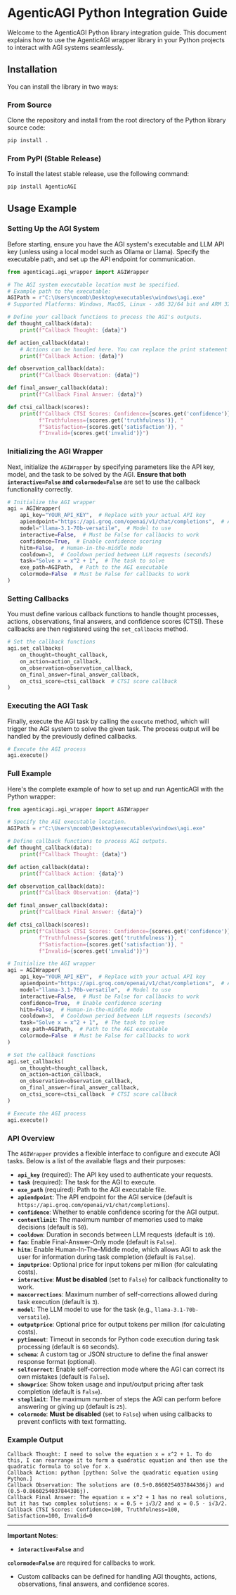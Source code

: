 # AgenticAGI Python Integration Guide

Welcome to the AgenticAGI Python library integration guide. This document explains how to use the AgenticAGI wrapper library in your Python projects to interact with AGI systems seamlessly.

## Installation

You can install the library in two ways:

### From Source
Clone the repository and install from the root directory of the Python library source code:
```bash
pip install .
```

### From PyPI (Stable Release)
To install the latest stable release, use the following command:
```bash
pip install AgenticAGI
```

## Usage Example

### Setting Up the AGI System

Before starting, ensure you have the AGI system's executable and LLM API key (unless using a local model such as Ollama or Llama). Specify the executable path, and set up the API endpoint for communication.

```python
from agenticagi.agi_wrapper import AGIWrapper

# The AGI system executable location must be specified.
# Example path to the executable:
AGIPath = r"C:\Users\mcomb\Desktop\executables\windows\agi.exe"
# Supported Platforms: Windows, MacOS, Linux - x86 32/64 bit and ARM 32/64 bit - including Raspberry Pi

# Define your callback functions to process the AGI's outputs.
def thought_callback(data):
    print(f"Callback Thought: {data}")

def action_callback(data):
    # Actions can be handled here. You can replace the print statement with actual code logic.
    print(f"Callback Action: {data}")

def observation_callback(data):
    print(f"Callback Observation: {data}")

def final_answer_callback(data):
    print(f"Callback Final Answer: {data}")

def ctsi_callback(scores):
    print(f"Callback CTSI Scores: Confidence={scores.get('confidence')}, "
          f"Truthfulness={scores.get('truthfulness')}, "
          f"Satisfaction={scores.get('satisfaction')}, "
          f"Invalid={scores.get('invalid')}")
```

### Initializing the AGI Wrapper

Next, initialize the `AGIWrapper` by specifying parameters like the API key, model, and the task to be solved by the AGI. **Ensure that both `interactive=False` and `colormode=False`** are set to use the callback functionality correctly.

```python
# Initialize the AGI wrapper
agi = AGIWrapper(
    api_key="YOUR_API_KEY",  # Replace with your actual API key
    apiendpoint="https://api.groq.com/openai/v1/chat/completions",  # API Endpoint
    model="llama-3.1-70b-versatile",  # Model to use
    interactive=False,  # Must be False for callbacks to work
    confidence=True,  # Enable confidence scoring
    hitm=False,  # Human-in-the-middle mode
    cooldown=3,  # Cooldown period between LLM requests (seconds)
    task="Solve x = x^2 + 1",  # The task to solve
    exe_path=AGIPath,  # Path to the AGI executable
    colormode=False  # Must be False for callbacks to work
)
```

### Setting Callbacks

You must define various callback functions to handle thought processes, actions, observations, final answers, and confidence scores (CTSI). These callbacks are then registered using the `set_callbacks` method.

```python
# Set the callback functions
agi.set_callbacks(
    on_thought=thought_callback, 
    on_action=action_callback, 
    on_observation=observation_callback, 
    on_final_answer=final_answer_callback,
    on_ctsi_score=ctsi_callback  # CTSI score callback
)
```

### Executing the AGI Task

Finally, execute the AGI task by calling the `execute` method, which will trigger the AGI system to solve the given task. The process output will be handled by the previously defined callbacks.

```python
# Execute the AGI process
agi.execute()
```

### Full Example

Here's the complete example of how to set up and run AgenticAGI with the Python wrapper:

```python
from agenticagi.agi_wrapper import AGIWrapper

# Specify the AGI executable location.
AGIPath = r"C:\Users\mcomb\Desktop\executables\windows\agi.exe"

# Define callback functions to process AGI outputs.
def thought_callback(data):
    print(f"Callback Thought: {data}")

def action_callback(data):
    print(f"Callback Action: {data}")

def observation_callback(data):
    print(f"Callback Observation: {data}")

def final_answer_callback(data):
    print(f"Callback Final Answer: {data}")

def ctsi_callback(scores):
    print(f"Callback CTSI Scores: Confidence={scores.get('confidence')}, "
          f"Truthfulness={scores.get('truthfulness')}, "
          f"Satisfaction={scores.get('satisfaction')}, "
          f"Invalid={scores.get('invalid')}")

# Initialize the AGI wrapper
agi = AGIWrapper(
    api_key="YOUR_API_KEY",  # Replace with your actual API key
    apiendpoint="https://api.groq.com/openai/v1/chat/completions",  # API Endpoint
    model="llama-3.1-70b-versatile",  # Model to use
    interactive=False,  # Must be False for callbacks to work
    confidence=True,  # Enable confidence scoring
    hitm=False,  # Human-in-the-middle mode
    cooldown=3,  # Cooldown period between LLM requests (seconds)
    task="Solve x = x^2 + 1",  # The task to solve
    exe_path=AGIPath,  # Path to the AGI executable
    colormode=False  # Must be False for callbacks to work
)

# Set the callback functions
agi.set_callbacks(
    on_thought=thought_callback, 
    on_action=action_callback, 
    on_observation=observation_callback, 
    on_final_answer=final_answer_callback,
    on_ctsi_score=ctsi_callback  # CTSI score callback
)

# Execute the AGI process
agi.execute()
```

### API Overview

The `AGIWrapper` provides a flexible interface to configure and execute AGI tasks. Below is a list of the available flags and their purposes:

- **`api_key`** (required): The API key used to authenticate your requests.
- **`task`** (required): The task for the AGI to execute.
- **`exe_path`** (required): Path to the AGI executable file.
- **`apiendpoint`**: The API endpoint for the AGI service (default is `https://api.groq.com/openai/v1/chat/completions`).
- **`confidence`**: Whether to enable confidence scoring for the AGI output.
- **`contextlimit`**: The maximum number of memories used to make decisions (default is `50`).
- **`cooldown`**: Duration in seconds between LLM requests (default is `10`).
- **`fao`**: Enable Final-Answer-Only mode (default is `False`).
- **`hitm`**: Enable Human-In-The-Middle mode, which allows AGI to ask the user for information during task completion (default is `False`).
- **`inputprice`**: Optional price for input tokens per million (for calculating costs).
- **`interactive`**: **Must be disabled** (set to `False`) for callback functionality to work.
- **`maxcorrections`**: Maximum number of self-corrections allowed during task execution (default is `3`).
- **`model`**: The LLM model to use for the task (e.g., `llama-3.1-70b-versatile`).
- **`outputprice`**: Optional price for output tokens per million (for calculating costs).
- **`pytimeout`**: Timeout in seconds for Python code execution during task processing (default is `60` seconds).
- **`schema`**: A custom tag or JSON structure to define the final answer response format (optional).
- **`selfcorrect`**: Enable self-correction mode where the AGI can correct its own mistakes (default is `False`).
- **`showprice`**: Show token usage and input/output pricing after task completion (default is `False`).
- **`steplimit`**: The maximum number of steps the AGI can perform before answering or giving up (default is `25`).
- **`colormode`**: **Must be disabled** (set to `False`) when using callbacks to prevent conflicts with text formatting.

### Example Output

```
Callback Thought: I need to solve the equation x = x^2 + 1. To do this, I can rearrange it to form a quadratic equation and then use the quadratic formula to solve for x.
Callback Action: python [python: Solve the quadratic equation using Python.]
Callback Observation: The solutions are (0.5+0.8660254037844386j) and (0.5-0.8660254037844386j).
Callback Final Answer: The equation x = x^2 + 1 has no real solutions, but it has two complex solutions: x = 0.5 + i√3/2 and x = 0.5 - i√3/2.
Callback CTSI Scores: Confidence=100, Truthfulness=100, Satisfaction=100, Invalid=0
```

---

**Important Notes**:
- **`interactive=False`** and

 **`colormode=False`** are required for callbacks to work.
- Custom callbacks can be defined for handling AGI thoughts, actions, observations, final answers, and confidence scores.
